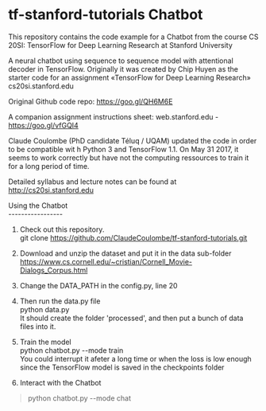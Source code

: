 # tf-stanford-tutorials Chatbot
This repository contains the code example for a Chatbot from the course CS 20SI: TensorFlow for Deep Learning Research at Stanford University<br>

A neural chatbot using sequence to sequence model with attentional decoder in TensorFlow. Originally it was created by Chip Huyen as the starter code for an assignment «TensorFlow for Deep Learning Research» cs20si.stanford.edu﻿

Original Github code repo:
https://goo.gl/QH6M6E

A companion assignment instructions sheet:  web.stanford.edu - 
https://goo.gl/vfGQI4

Claude Coulombe (PhD candidate Téluq / UQAM) updated the code in order to be compatible wit h Python 3 and TensorFlow 1.1. On May 31 2017, it seems to work correctly but have not the computing ressources to train it for a long period of time.<br>

Detailed syllabus and lecture notes can be found at http://cs20si.stanford.edu
<br>

Using the Chatbot<br>
-----------------<br>

1) Check out this repository. <br>
git clone https://github.com/ClaudeCoulombe/tf-stanford-tutorials.git<br>

2) Download and unzip the dataset and put it in the data sub-folder<br>
https://www.cs.cornell.edu/~cristian/Cornell_Movie-Dialogs_Corpus.html<br>

3) Change the DATA_PATH in the config.py, line 20<br>

4) Then run the data.py file<br>
python data.py<br>
It should create the folder 'processed', and then put a bunch of data files into it.<br>

5) Train the model<br>
python chatbot.py --mode train<br>
You could interrupt it afeter a long time or when the loss is low enough<br>
since the TensorFlow model is saved in the checkpoints folder<br>

6) Interact with the Chatbot<br>
> python chatbot.py --mode chat<br>







